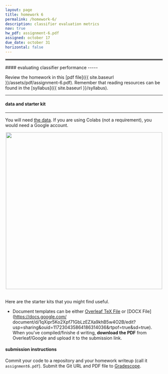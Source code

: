 ```yaml
---
layout: page
title: homework 6
permalink: /homework-6/
description: classifier evaluation metrics
nav: true
hw_pdf: assignment-6.pdf
assigned: october 17
due_date: october 31
horizontal: false
---
```


<hr style="border:2px solid gray">
#### evaluating classifier performance
-----

Review the homework in this [pdf file]({{ site.baseurl }}/assets/pdf/assignment-6.pdf). Remember that reading resources can be found in the [syllabus]({{ site.baseurl }}/syllabus).

-----
#### data and starter kit
-----

You will need [the data](https://course.ccs.neu.edu/cs6220/fall2023/homework-6/). If you are using Colabs (not a requirement), you would need a Google account.

<center>
<img 
  src="https://www.llnl.gov/sites/www/files/2022-12/targetChamber.jpg"
  width="500" height="auto">
</center>
<br>

Here are the starter kits that you might find useful.

* Document templates can be either [Overleaf TeX File](https://www.overleaf.com/read/zfwcfsbbgtxj) or [DOCX File](https://docs.google.com/
document/d/1qXipr5Ko2Xpf71GbLzEZXa9khB5w4O2B/edit?usp=sharing&ouid=117230435864186314036&rtpof=true&sd=true). When you've compiled/finishe
d writing, **download the PDF** from Overleaf/Google and upload it to the submission link. 


#### submission instructions

Commit your code to a repository and your homework writeup (call it `assignment6.pdf`). Submit the Git URL and PDF file to [Gradescope](https://www.gradescope.com/courses/583114).


